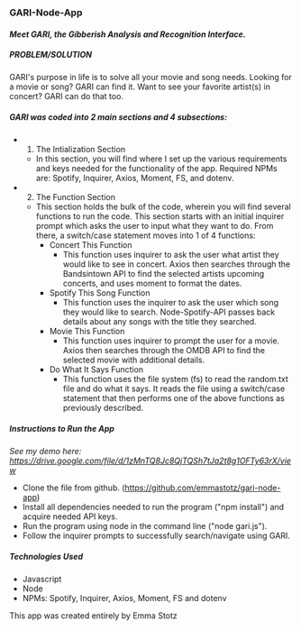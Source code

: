 ### **GARI-Node-App**
#### *Meet GARI, the Gibberish Analysis and Recognition Interface.*

##### PROBLEM/SOLUTION
GARI's purpose in life is to solve all your movie and song needs. Looking for a movie or song? GARI can find it. Want to see your favorite artist(s) in concert? GARI can do that too.

##### GARI was coded into 2 main sections and 4 subsections:
* 1. The Intialization Section 
  * In this section, you will find where I set up the various requirements and keys needed for the functionality of the app. Required NPMs are: Spotify, Inquirer, Axios, Moment, FS, and dotenv.
* 2. The Function Section
  * This section holds the bulk of the code, wherein you will find several functions to run the code. This section starts with an initial inquirer prompt which asks the user to input what they want to do. From there, a switch/case statement moves into 1 of 4 functions:
    * Concert This Function 
      * This function uses inquirer to ask the user what artist they would like to see in concert. Axios then searches through the Bandsintown API to find the selected artists upcoming concerts, and uses moment to format the dates.
    * Spotify This Song Function 
      * This function uses the inquirer to ask the user which song they would like to search. Node-Spotify-API passes back details about any songs with the title they searched. 
    * Movie This Function 
      * This function uses inquirer to prompt the user for a movie. Axios then searches through the OMDB API to find the selected movie with additional details.
    * Do What It Says Function 
      * This function uses the file system (fs) to read the random.txt file and do what it says. It reads the file using a switch/case statement that then performs one of the above functions as previously described.

##### Instructions to Run the App
*See my demo here: https://drive.google.com/file/d/1zMnTQ8Jc8QjTQSh7tJa2t8g1OFTy63rX/view*
* Clone the file from github. (https://github.com/emmastotz/gari-node-app)
* Install all dependencies needed to run the program ("npm install") and acquire needed API keys.
* Run the program using node in the command line ("node gari.js").
* Follow the inquirer prompts to successfully search/navigate using GARI. 

##### Technologies Used
* Javascript
* Node
* NPMs: Spotify, Inquirer, Axios, Moment, FS and dotenv

This app was created entirely by Emma Stotz